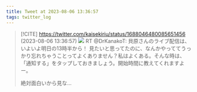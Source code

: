 ```yaml
---
title: Tweet at 2023-08-06 13:36:57
tags: twitter_log
---
```


> [!CITE] https://twitter.com/kaisekiriu/status/1688046480085651456 (2023-08-06 13:36:57)
> ![](https://twitter.com/kaisekiriu/status/1688046480085651456)
> RT @DrKanakoT: 貝原さんのライブ配信は、いよいよ明日の13時半から！
> 見たいと思ってたのに、なんかやっててうっかり忘れちゃうことってよくありません？私はよくある。そんな時は、「通知する」をタップしておきましょう。開始時間に教えてくれますよー。
> 
> 絶対面白いから見な…
